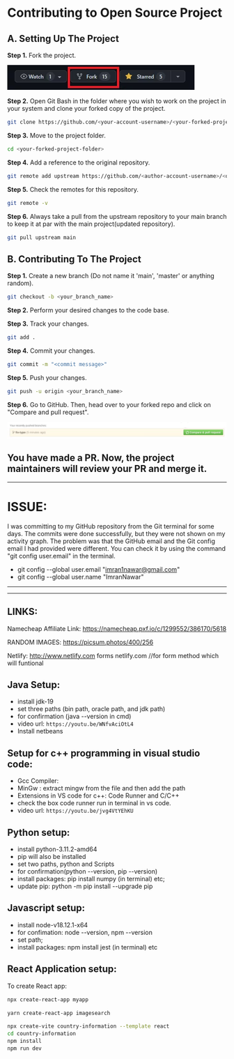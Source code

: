# Contributing to Open Source Project
## A. Setting Up The Project

**Step 1.** Fork the project.

![Alt text](./01_learninghtml/images/image-1.png)

**Step 2.** Open Git Bash in the folder where you wish to work on the project in your system and clone your forked copy of the project.
```bash
git clone https://github.com/<your-account-username>/<your-forked-project>.git
```
**Step 3.** Move to the project folder.
```bash
cd <your-forked-project-folder>
```
**Step 4.** Add a reference to the original repository.
```bash
git remote add upstream https://github.com/<author-account-username>/<original-project>.git
``` 
**Step 5.** Check the remotes for this repository.
```bash
git remote -v
```
**Step 6.** Always take a pull from the upstream repository to your main branch to keep it at par with the main project(updated repository).
```bash
git pull upstream main
```
## B. Contributing To The Project

**Step 1.** Create a new branch (Do not name it 'main', 'master' or anything random).
```bash
git checkout -b <your_branch_name>
```
**Step 2.** Perform your desired changes to the code base.

**Step 3.** Track your changes.
```bash
git add .
```
**Step 4.** Commit your changes.
```bash
git commit -m "<commit message>"
```
**Step 5.** Push your changes.
```bash
git push -u origin <your_branch_name>
```

**Step 6.** Go to GitHub. Then, head over to your forked repo and click on "Compare and pull request".

![Alt text](./01_learninghtml/images/image.png)

You have made a PR. Now, the project maintainers will review your PR and merge it.
---
---

# ISSUE:
I was committing to my GitHub repository from the Git terminal for some days. The commits were done successfully, but they were not shown on my activity graph. The problem was that the GitHub email and the Git config email I had provided were different. You can check it by using the command "git config user.email" in the terminal.
- git config --global user.email "imran1nawar@gmail.com"
- git config --global user.name "ImranNawar"

---
---
## LINKS:
Namecheap Affiliate Link:
https://namecheap.pxf.io/c/1299552/386170/5618

RANDOM IMAGES:
https://picsum.photos/400/256

Netlify:
http://www.netlify.com
forms netlify.com  //for form method which will funtional

## Java Setup:
- install jdk-19
- set three paths (bin path, oracle path, and jdk path)
- for confirmation (java --version in cmd)
- video url:   `https://youtu.be/WNfvAciOtL4`
- Install netbeans


## Setup for c++ programming in visual studio code:
- Gcc Compiler:
- MinGw : extract mingw from the file and then add the path
- Extensions in VS code for c++: Code Runner and C/C++
- check the box code runner run in terminal in vs code.
- video url: `https://youtu.be/jvg4VtYEhKU`

## Python setup:
- install python-3.11.2-amd64
- pip will also be installed
- set two paths, python and Scripts
- for confirmation(python --version, pip --version)
- install packages: pip install numpy (in terminal)    etc;
- update pip: python -m pip install --upgrade pip

## Javascript setup:
- install node-v18.12.1-x64
- for confimation: node --version, npm --version
- set path;
- install packages: npm install jest (in terminal) etc

## React Application setup:
To create React app:
```bash
npx create-react-app myapp
```
```bash
yarn create-react-app imagesearch
```

```bash
npx create-vite country-information --template react
cd country-information
npm install
npm run dev
```

